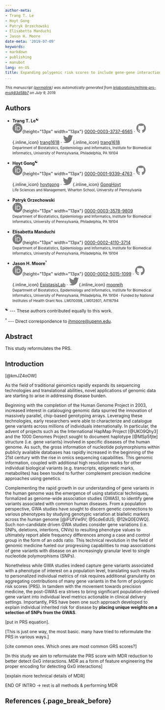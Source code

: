 ```yaml
---
author-meta:
- Trang T. Le
- Hoyt Gong
- Patryk Orzechowski
- Elisabetta Manduchi
- Jason H. Moore
date-meta: '2019-07-09'
keywords:
- markdown
- publishing
- manubot
lang: en-US
title: Expanding polygenic risk scores to include gene-gene interactions
...
```







<small><em>
This manuscript
([permalink](https://lelaboratoire.github.io/rethink-prs-ms/v/83d58b741556049c1d20e896bee964bf688c06b7/))
was automatically generated
from [lelaboratoire/rethink-prs-ms@83d58b7](https://github.com/lelaboratoire/rethink-prs-ms/tree/83d58b741556049c1d20e896bee964bf688c06b7)
on July 9, 2019.
</em></small>

## Authors



+ **Trang T. Le**<sup>☯</sup><br>
    ![ORCID icon](images/orcid.svg){height="13px" width="13px"}
    [0000-0003-3737-6565](https://orcid.org/0000-0003-3737-6565)
    · ![GitHub icon](images/github.svg){.inline_icon}
    [trang1618](https://github.com/trang1618)
    · ![Twitter icon](images/twitter.svg){.inline_icon}
    [trang1618](https://twitter.com/trang1618)<br>
  <small>
     Department of Biostatistics, Epidemiology and Informatics, Institute for Biomedical Informatics, University of Pennsylvania, Philadelphia, PA 19104
  </small>

+ **Hoyt Gong**<sup>☯</sup><br>
    ![ORCID icon](images/orcid.svg){height="13px" width="13px"}
    [0000-0001-9339-4763](https://orcid.org/0000-0001-9339-4763)
    · ![GitHub icon](images/github.svg){.inline_icon}
    [hoytgong](https://github.com/hoytgong)
    · ![Twitter icon](images/twitter.svg){.inline_icon}
    [GongHoyt](https://twitter.com/GongHoyt)<br>
  <small>
     Life Sciences and Management, Wharton School, University of Pennsylvania
  </small>

+ **Patryk Orzechowski**<sup></sup><br>
    ![ORCID icon](images/orcid.svg){height="13px" width="13px"}
    [0000-0003-3578-9809](https://orcid.org/0000-0003-3578-9809)<br>
  <small>
     Department of Biostatistics, Epidemiology and Informatics, Institute for Biomedical Informatics, University of Pennsylvania, Philadelphia, PA 19104
  </small>

+ **Elisabetta Manduchi**<sup></sup><br>
    ![ORCID icon](images/orcid.svg){height="13px" width="13px"}
    [0000-0002-4110-3714](https://orcid.org/0000-0002-4110-3714)<br>
  <small>
     Department of Biostatistics, Epidemiology and Informatics, Institute for Biomedical Informatics, University of Pennsylvania, Philadelphia, PA 19104
  </small>

+ **Jason H. Moore**<sup>†</sup><br>
    ![ORCID icon](images/orcid.svg){height="13px" width="13px"}
    [0000-0002-5015-1099](https://orcid.org/0000-0002-5015-1099)
    · ![GitHub icon](images/github.svg){.inline_icon}
    [EpistasisLab](https://github.com/EpistasisLab)
    · ![Twitter icon](images/twitter.svg){.inline_icon}
    [moorejh](https://twitter.com/moorejh)<br>
  <small>
     Department of Biostatistics, Epidemiology and Informatics, Institute for Biomedical Informatics, University of Pennsylvania, Philadelphia, PA 19104
     · Funded by National Institutes of Health Grant Nos. LM010098, LM012601, AI116794
  </small>


<sup>☯</sup> --- These authors contributed equally to this work.

<sup>†</sup> --- Direct correspondence to jhmoore@upenn.edu.


## Abstract

This study reformulates the PRS.


## Introduction

[@kmJZ4oOW]

As the field of traditional genomics rapidly expands its sequencing technologies and translational abilities, novel applications of genomic data are starting to arise in addressing disease burden. 

Beginning with the completion of the Human Genome Project in 2003, increased interest in
catalouging genomic data spurred the innovation of massively parallel, chip-based genotyping
arrays. 
Leveraging these technologies, early researchers were able to characterize and catalogue gene variants across millions of individuals internationally.
In particular, the advent of projects such as the International HapMap Project [@UKO9Qhy3] and the 1000 Genomes Project sought to document haplotype [@MSp5fjte] structure (i.e. gene variants) involved in specific diseases of the human genome.
As such, the gross information of nucleotide polymorphisms within publicly available databases has rapidly increased in the beginning of the 21st century with the rise in omics sequencing capabilities.
This genomic information, coupled with additional high resolution marks for other individual biological variants (e.g. transcripts, epigenetic marks, metabolites) has been touted to further complement precision medicine approaches using genetics.

Complementing the rapid growth in our understanding of gene variants in the human genome was the emergence of using statistical techniques, formalized as genome-wide association studies (GWAS), to identify gene variants associated with common human diseases.
From a population perspective, GWA studies have sought to discern genetic connections to various phenotypes by studying genotypic variation at biallelic markers across the human genome [@iFUfVw9V; @5cdeEdUS; @12kQ0EOWQ].
Such non-candidate driven GWA studies consider gene variations (i.e. SNPs, deletions, intertions, CNVs) to resulting phenotype values to ultimately report allele frequency differences among a case and control group in the form of an odds ratio.
This technical revolution in the field of genomic medicine fueled our progressing capabilities to map associations of gene variants with disease on an increasingly granular level to single nucleotide polymorphisms (SNPs). 

Nonetheless while GWA studies indeed capture gene variants associated with a phenotype of interest on a population level, translating such results to personalized individual metrics of risk requires additional granularity on aggregating contributions of many gene variants in the form of polygenic risk scores (PRS).
In tamdem with the movement towards precision medicine, the post-GWAS era strives to bring significant population-derived gene variant into individual level metrics actionable in clinical delivery settings.
Importantly, PRS have been one such approach developed to explain individual inherited risk for disease by __placing unique weights on a selection of SNPs from the GWAS__.

[put in PRS equation]. 

[This is just one way, the most basic. many have tried to reformulate the PRS in various ways.]

[cite common ones. Which ones are most common GRS scores?]


[In this study we aim to reformulate the PRS score with MDR reduction to better detect GxG
interactions. MDR as a form of feature engineering the proper encoding for detecting GxG
interactions]

[explain more technical details of MDR]

END OF INTRO -> rest is all methods & performing MDR


## References {.page_break_before}

<!-- Explicitly insert bibliography here -->
<div id="refs"></div>
